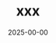 ---
title: "xxx"
description: "xxxCTF2025"
date: "2025-00-00"
# weight: 1
# aliases: ["/first"]
categories: ["ctf"] # ctf, daily
series: ["pwn"] # pwn, stack, heap, shellcode, cpp, go, sandbox, qemu, kernel, windows, arm, aarch64, mips, ppc, realword, reverse, cve
highlights: "ATF (Arm Trust Firmware), tee, smc"
source: "xxxCTF2025" # xxxctf2025, adword, buuctf, ...
difficulty: "high" # high, medium, easy
tags: ["ctf", "pwn", "atf", "tee", "smc", "aarch64"]
attachmentURL: "attachment.zip"
draft: false
hidemeta: false
ShowCanonicalLink: false
disableHLJS: true # to disable highlightjs
disableShare: true
hideSummary: false
searchHidden: false
cover:
    image: "images/cover.png" # image path/url
    # caption: "some text..." # display caption under cover
---